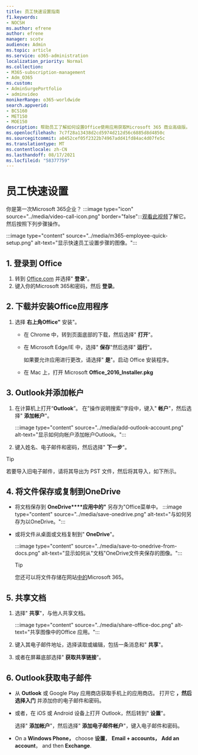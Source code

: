 ```yaml
---
title: 员工快速设置指南
f1.keywords:
- NOCSH
ms.author: efrene
author: efrene
manager: scotv
audience: Admin
ms.topic: article
ms.service: o365-administration
localization_priority: Normal
ms.collection:
- M365-subscription-management
- Adm_O365
ms.custom:
- AdminSurgePortfolio
- adminvideo
monikerRange: o365-worldwide
search.appverid:
- BCS160
- MET150
- MOE150
description: 帮助员工了解如何设置Office使用应用获取Microsoft 365 商业高级版。
ms.openlocfilehash: 7c7f28a13438d2cd5974d212d56c6885d8d4850c
ms.sourcegitcommit: a0452cef05f2322b74967add41fd84ac4d07fe5c
ms.translationtype: MT
ms.contentlocale: zh-CN
ms.lasthandoff: 08/17/2021
ms.locfileid: "58377759"
---
```

# <a name="employee-quick-setup"></a>员工快速设置

你是第一次Microsoft 365企业？ :::image type="icon" source="../media/video-call-icon.png" border="false":::[观看此视频](what-is-microsoft-365.md)了解它。 然后按照下列步骤操作。

:::image type="content" source="../media/m365-employee-quick-setup.png" alt-text="显示快速员工设置步骤的图像。":::

## <a name="1-sign-in-to-office"></a>1. 登录到 Office

1. 转到 [Office.com](https://office.com) 并选择" **登录**"。
1. 键入你的Microsoft 365和密码，然后 **登录**。

## <a name="2-download-and-install-office-apps"></a>2. 下载并安装Office应用程序

1. 选择 **右上角Office"** 安装"。
    - 在 Chrome 中，转到页面底部的下载，然后选择" **打开**"。
    - 在 Microsoft Edge/IE 中，选择" **保存**"然后选择" **运行**"。
    
        如果要允许应用进行更改，请选择" **是**"。启动 Office 安装程序。
    - 在 Mac 上，打开 Microsoft **Office_2016_Installer.pkg**

## <a name="3-open-outlook-and-add-your-account"></a>3. Outlook并添加帐户

1. 在计算机上打开“**Outlook**”。 在"操作说明搜索"字段中，键入" **帐户**"，然后选择" **添加帐户**"。

    :::image type="content" source="../media/add-outlook-account.png" alt-text="显示如何向帐户添加帐户Outlook。":::

1. 键入姓名、电子邮件和密码，然后选择" **下一步**"。

> [!TIP]
> 若要导入旧电子邮件，请将其导出为 PST 文件，然后将其导入，如下所示。

## <a name="4-save-or-copy-files-to-onedrive"></a>4. 将文件保存或复制到OneDrive

- 将文档保存到 **OneDrive****应用中的"** 另存为"Office菜单中。
    :::image type="content" source="../media/save-onedrive.png" alt-text="与如何另存为以OneDrive。":::

- 或将文件从桌面或文档复制到" **OneDrive**"。

    :::image type="content" source="../media/save-to-onedrive-from-docs.png" alt-text="显示如何从&quot;文档&quot;OneDrive文件夹保存的图像。":::

    > [!TIP]
    > 您还可以将文件存储在网站[中的](https://support.microsoft.com/office/d18d21a0-1f9f-4f6c-ac45-d52afa0a4a2e)Microsoft 365。

## <a name="5-share-documents"></a>5. 共享文档

1. 选择" **共享**"，与他人共享文档。

    :::image type="content" source="../media/share-office-doc.png" alt-text="共享图像中的Office 应用。":::

1. 键入其电子邮件地址，选择读取或编辑，包括一条消息和" **共享**"。
1. 或者在屏幕底部选择" **获取共享链接**"。

## <a name="6-get-outlook-on-your-phone"></a>6. Outlook获取电子邮件

- 从 **Outlook** 或 Google Play 应用商店获取手机上的应用商店。 打开它 **，然后选择入门** 并添加你的电子邮件和密码。
- 或者，在 iOS 或 Android 设备上打开 Outlook，然后转到" **设置**"。

    选择" **添加帐户**"，然后选择" **添加电子邮件帐户**"，键入电子邮件和密码。
- On a **Windows Phone，** choose **设置**， **Email + accounts，** **Add an account**， and then **Exchange**.
